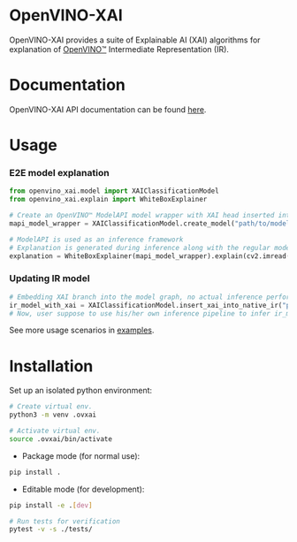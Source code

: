 # OpenVINO-XAI
OpenVINO-XAI provides a suite of Explainable AI (XAI) algorithms for explanation of 
[OpenVINO™](https://github.com/openvinotoolkit/openvino) Intermediate Representation (IR).

# Documentation
OpenVINO-XAI API documentation can be found [here](https://curly-couscous-ovjvm29.pages.github.io/).

# Usage
### E2E model explanation
```python
from openvino_xai.model import XAIClassificationModel
from openvino_xai.explain import WhiteBoxExplainer

# Create an OpenVINO™ ModelAPI model wrapper with XAI head inserted into the model graph
mapi_model_wrapper = XAIClassificationModel.create_model("path/to/model.xml")

# ModelAPI is used as an inference framework
# Explanation is generated during inference along with the regular model output
explanation = WhiteBoxExplainer(mapi_model_wrapper).explain(cv2.imread("path/to/image.jpg"))
```
### Updating IR model
```python
# Embedding XAI branch into the model graph, no actual inference performed
ir_model_with_xai = XAIClassificationModel.insert_xai_into_native_ir("path/to/model.xml")
# Now, user suppose to use his/her own inference pipeline to infer ir_model_with_xai
```
See more usage scenarios in [examples](./examples).


# Installation
Set up an isolated python environment:
```bash
# Create virtual env.
python3 -m venv .ovxai

# Activate virtual env.
source .ovxai/bin/activate
```

- Package mode (for normal use):
```bash
pip install .
```
- Editable mode (for development):
```bash
pip install -e .[dev]

# Run tests for verification
pytest -v -s ./tests/
```
